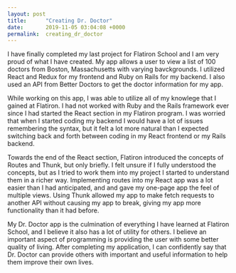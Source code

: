 ```yaml
---
layout: post
title:      "Creating Dr. Doctor"
date:       2019-11-05 03:04:08 +0000
permalink:  creating_dr_doctor
---
```



I have finally completed my last project for Flatiron School and I am very proud of what I have created.  My app allows a user to view a list of 100 doctors from Boston, Massachusetts with varying bavckgrounds.  I utilized React and Redux for my frontend and Ruby on Rails for my backend.  I also used an API from Better Doctors to get the doctor information for my app.  

While working on this app, I was able to utilize all of my knowlege that I gained at Flatiron.  I had not worked with Ruby and the Rails framework ever since I had started the React section in my Flatiron program.  I was worried that when I started coding my backend I would have a lot of issues remembering the syntax, but it felt a lot more natural than I expected switching back and forth between coding in my React frontend or my Rails backend.

Towards the end of the React section, Flatiron introduced the concepts of Routes and Thunk, but only briefly.  I felt unsure if I fully understood the concepts, but as I tried to work them into my project I started to understand them in a richer way.  Implementing routes into my React app was a lot easier than I had anticipated, and and gave my one-page app the feel of multiple views.  Using Thunk allowed my app to make fetch requests to another API without causing my app to break, giving my app more functionality than it had before.  

My Dr. Doctor app is the culmination of everything I have learned at Flatiron School, and I believe it also has a lot of utility for others.  I believe an important aspect of programming is providing the user with some better quality of living.  After completing my application, I can confidently say that Dr. Doctor can provide others with important and useful information to help them improve their own lives.  
